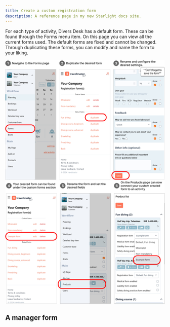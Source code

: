 ```yaml
---
title: Create a custom registration form
description: A reference page in my new Starlight docs site.
---
```


For each type of activity, Divers Desk has a default form. These can be found through the Forms menu item.
On this page you can view all the current forms used. The default forms are fixed and cannot be changed.
Through duplicating these forms, you can modify and name the form to your liking.

![Distinct Divemasters and Instructors through the diving level drop-down](/src/assets/Create_custom_form_1.png)
![Distinct Divemasters and Instructors through the diving level drop-down](/src/assets/Create_custom_form_2.png)

## A manager form
